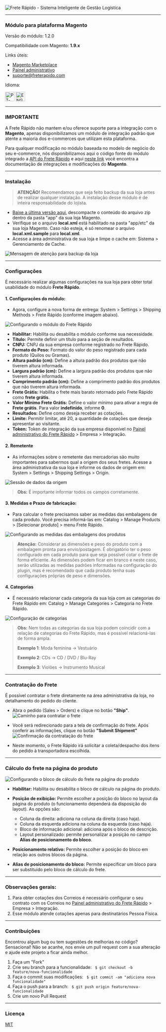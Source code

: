![Frete Rápido - Sistema Inteligente de Gestão Logística](https://freterapido.com/imgs/frete_rapido.png)

<hr>

### **Módulo para plataforma Magento**

Versão do módulo: 1.2.0

Compatibilidade com Magento: **1.9.x**

Links úteis:

- [Magento Marketplace][1]
- [Painel administrativo][2]
- [suporte@freterapido.com][3]


Idioma: 

[<img src="https://lipis.github.io/flag-icon-css/flags/4x3/br.svg" alt="PT-BR" height="30px" title="Portuguese-BR"/>][6] [<img src="https://lipis.github.io/flag-icon-css/flags/4x3/gb.svg" alt="ENG" height="30px" title="English"/>][7]

-------------

### IMPORTANTE
A Frete Rápido não mantem e/ou oferece suporte para a integração com o **Magento**, apenas disponibilizamos um módulo de integração padrão que atente a maioria dos e-commerces que utilizam esta plataforma.

Para qualquer modificação no módulo baseada no modelo de negócio do seu e-commerce, nós disponibilizamos aqui o código fonte do módulo integrado a [API do Frete Rápido][9] e aqui [neste link][8] você encontra a documentação de integrações e modificações do **Magento**.

--------------

### Instalação

>**<i class="icon-attention"></i> ATENÇÃO!** Recomendamos que seja feito backup da sua loja antes de realizar qualquer instalação. A instalação desse módulo é de inteira responsabilidade do lojista.


- [Baixe a última versão aqui][4],  descompacte o conteúdo do arquivo zip dentro da pasta "app" da sua loja Magento.
- Verifique se o arquivo **local.xml** está habilitado na pasta "app/etc" da sua loja Magento. Caso não esteja, é só renomear o arquivo **local.xml.sample** para **local.xml**.
- Acesse a área administrativa de sua loja e limpe o cache em: Sistema > Gerenciamento de Cache.

![Mensagem de atenção para backup da loja](app/code/community/Freterapido/Freterapido/docs/img/attention_2.png "#FicaDica ;&#41;")

----------

### Configurações

É necessário realizar algumas configurações na sua loja para obter total usabilidade do módulo **Frete Rápido**.

#### 1. Configurações do módulo:

- Agora, configure a nova forma de entrega: System > Settings > Shipping Methods > Frete Rápido (conforme imagem abaixo).

![Configurando o módulo do Frete Rápido](app/code/community/Freterapido/Freterapido/docs/img/extension_settings.PNG "Configurações do módulo")

- **Habilitar:** Habilita ou desabilita o módulo conforme sua necessidade.
- **Título:** Permite definir um título para a seção de resultados.
- **CNPJ:** CNPJ da sua empresa conforme registrado no Frete Rápido.
- **Formato do Peso:** Formato do valor do peso registrado para cada produto (Quilos ou Gramas).
- **Altura padrão (cm):** Define a altura padrão dos produtos que não tiverem altura informada.
- **Largura padrão (cm):** Define a largura padrão dos produtos que não tiverem altura informada.
- **Comprimento padrão (cm):** Define a comprimento padrão dos produtos que não tiverem altura informada.
- **Frete Grátis:**  Habilita o frete mais barato retornado pelo Frete Rápido como **frete grátis**.
- **Valor Mínimo Frete Grátis:**  Define o valor mínimo para ativar a regra de **Frete grátis**. Para valor **indefinido**, informe **0**.
- **Resultados:** Define como deseja receber as cotações.
- **Limite:** Permitir limitar, até 20, a quantidade de cotações que deseja apresentar ao visitante.
- **Token:** Token de integração da sua empresa disponível no [Painel administrativo do Frete Rápido][2] > Empresa > Integração.

#### 2. Remetente

- As informações sobre o remetente das mercadorias são muito importantes para sabermos qual a origem dos seus fretes. Acesse a área administrativa da sua loja e informe os dados de origem em: System > Settings > Shipping Settings > Origin.

![Sessão de dados da origem](app/code/community/Freterapido/Freterapido/docs/img/origin_settings.PNG "Dados de origem")

> **Obs:** É importante informar todos os campos corretamente.

#### 3. Medidas e Prazo de fabricação:
- Para calcular o frete precisamos saber as medidas das embalagens de cada produto. Você precisa informá-las em: Catalog > Manage Products > [Selecionar produto] > menu Frete Rápido.

![Configurando as medidas das embalagens dos produtos](app/code/community/Freterapido/Freterapido/docs/img/iten_setting.PNG "Configuração de medidas dos produtos")

> **Atenção:** Considerar as dimensões e peso do produto com a embalagem pronta para envio/postagem.
> É obrigatório ter o peso configurado em cada produto para que seja possível cotar o frete de forma eficiente. As dimensões podem ficar em branco e neste caso, serão utilizadas as medidas padrões informadas na configuração do plugin, mas é recomendado que cada produto tenha suas configurações próprias de peso e dimensões.

#### 4. Categorias
- É necessário relacionar cada categoria da sua loja com as categorias do Frete Rápido em: Catalog > Manage Categories > Categoria no Frete Rápido.

![Configuração de categorias ](app/code/community/Freterapido/Freterapido/docs/img/categories_settings.PNG "Configuração de categorias")

> **Obs:** Nem todas as categorias da sua loja podem coincidir com a relação de categorias do Frete Rápido, mas é possível relacioná-las de forma ampla.
>
> **Exemplo 1**: Moda feminina -> Vestuário
>
> **Exemplo 2**: CDs -> CD / DVD / Blu-Ray
>
> **Exemplo 3**: Violões -> Instrumento Musical

--------

### Contratação do Frete
É possível contratar o frete diretamente na área administrativa da loja, no detalhamento do pedido do cliente.

* Abra o pedido (Sales > Orders) e clique no botão **"Ship"**.
![Caminho para contratar o frete](app/code/community/Freterapido/Freterapido/docs/img/order.png "Detalhamento do pedido")

* Você será redirecionado para a tela de confirmação do frete. Após conferir as informações, clique no botão **"Submit Shipment"**
![Confirmação da contratação do frete](app/code/community/Freterapido/Freterapido/docs/img/confirm_order.PNG "Detalhes do frete")
* Neste momento, o Frete Rápido irá solicitar a coleta/despacho dos itens do pedido à transportadora escolhida.

--------

### Cálculo do frete na página do produto
![Configurando o bloco de cálculo do frete na página do produto](app/code/community/Freterapido/Freterapido/docs/img/product_page_config.png "Configuração do bloco de cálculo do frete")

- **Habilitar:** Habilita ou desabilita o bloco de cálculo na página do produto.
- **Posição de exibição:** Permite escolher a posição do bloco no layout da página do produto (o funcionamento dependerá da disposição do layout). As opções são:
	- Coluna da direita: adiciona na coluna da direita (caso haja).
	- Coluna da esquerda adiciona na coluna da esquerda (caso haja).
	- Bloco de informação adicional: adiciona após o bloco de descrição.
	- Layout personalizado: permite personalizar a posição no campo **Alias de posicionamento do bloco**.

- **Posicionamento relativo:** Permite escolher a posição do bloco em relação aos outros blocos da página.
- **Alias de posicionamento do bloco:** Permite especificar um bloco para ser substituído pelo bloco de cálculo do frete.

--------

### Observações gerais:
1. Para obter cotações dos Correios é necessário configurar o seu contrato com os Correios no [Painel administrativo do Frete Rápido][2] > Empresa > Integração.
2. Esse módulo atende cotações apenas para destinatários Pessoa Física.

--------

### Contribuições
Encontrou algum bug ou tem sugestões de melhorias no código? Sensacional! Não se acanhe, nos envie um pull request com a sua alteração e ajude este projeto a ficar ainda melhor.

1. Faça um "Fork"
2. Crie seu branch para a funcionalidade: ` $ git checkout -b feature/nova-funcionalidade`
3. Faça o commit suas modificações: ` $ git commit -am "adiciona nova funcionalidade"`
4. Faça o push para a branch: ` $ git push origin feature/nova-funcionalidade`
5. Crie um novo Pull Request

--------

### Licença
[MIT][5]


[1]: https://marketplace.magento.com/freterapido-frete-rapido.html "Magento Connect"
[2]: https://freterapido.com/painel/?origin=github_magento "Painel do Frete Rápido"
[3]: mailto:suporte@freterapido.com "E-mail para a galera super gente fina :)"
[4]: https://github.com/freterapido/freterapido_magento/archive/master.zip
[5]: https://github.com/freterapido/freterapido_magento/blob/master/LICENSE
[6]: https://github.com/freterapido/freterapido_magento/blob/master/README.md
[7]: https://github.com/freterapido/freterapido_magento/blob/master/README_EN.md
[8]: http://devdocs.magento.com/
[9]: https://www.freterapido.com/dev/
